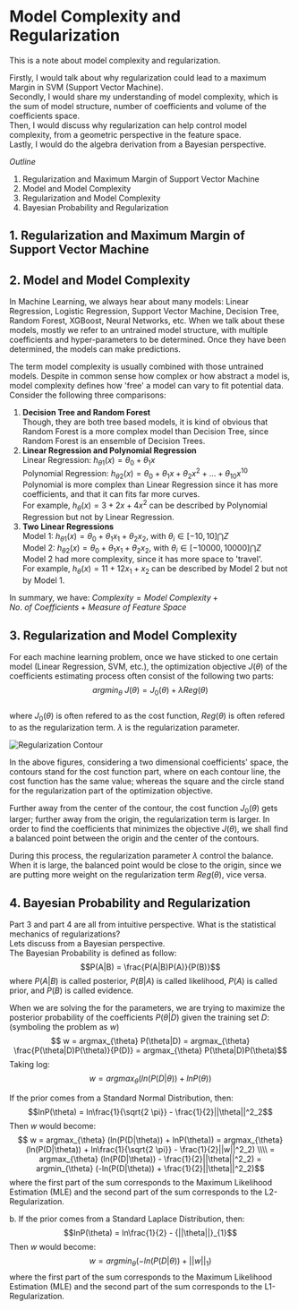 # Model Complexity and Regularization

This is a note about model complexity and regularization.   

Firstly, I would talk about why regularization could lead to a maximum Margin in SVM (Support Vector Machine).    
Secondly, I would share my understanding of model complexity, which is the sum of model structure, number of coefficients and volume of the coefficients space.     
Then, I would discuss why regularization can help control model complexity, from a geometric perspective in the feature space.     
Lastly, I would do the algebra derivation from a Bayesian perspective.     

*Outline*  
1. Regularization and Maximum Margin of Support Vector Machine
2. Model and Model Complexity
3. Regularization and Model Complexity
4. Bayesian Probability and Regularization   


## 1. Regularization and Maximum Margin of Support Vector Machine

## 2. Model and Model Complexity

In Machine Learning, we always hear about many models: Linear Regression, Logistic Regression, Support Vector Machine, Decision Tree, Random Forest, XGBoost, Neural Networks, etc. When we talk about these models, mostly we refer to an untrained model structure, with multiple coefficients and hyper-parameters to be determined. Once they have been determined, the models can make predictions.    

The term model complexity is usually combined with those untrained models. Despite in common sense how complex or how abstract a model is, model complexity defines how 'free' a model can vary to fit potential data. Consider the following three comparisons:    
1. **Decision Tree and Random Forest**    
Though, they are both tree based models, it is kind of obvious that Random Forest is a more complex model than Decision Tree, since Random Forest is an ensemble of Decision Trees.
2. **Linear Regression and Polynomial Regression**   
Linear Regression: $h_{\theta 1}(x) = \theta_0 + \theta_1x$   
Polynomial Regression: $h_{\theta 2}(x) = \theta_0 + \theta_1x + \theta_2x^2 + ... + \theta_{10}x^{10}$   
Polynomial is more complex than Linear Regression since it has more coefficients, and that it can fits far more curves.    
For example, $h_{\theta}(x) = 3 + 2x + 4x^2$ can be described by Polynomial Regression but not by Linear Regression.
3. **Two Linear Regressions**   
Model 1: $h_{\theta 1}(x) = \theta_0 + \theta_1x_1 + \theta_2x_2$, with $\theta_i \in [-10, 10] \bigcap Z$   
Model 2: $h_{\theta 2}(x) = \theta_0 + \theta_1x_1 + \theta_2x_2$, with $\theta_i \in [-10000, 10000] \bigcap Z$   
Model 2 had more complexity, since it has more space to 'travel'.   
For example, $h_{\theta}(x) = 11 + 12x_1 + x_2$ can be described by Model 2 but not by Model 1.   

In summary, we have:
$Complexity = Model\ Complexity + No.\ of\ Coefficients + Measure\ of\ Feature\ Space$

## 3. Regularization and Model Complexity

For each machine learning problem, once we have sticked to one certain model (Linear Regression, SVM, etc.), the optimization objective $J(\theta)$ of the coefficients estimating process often consist of the following two parts:
$$argmin_{\theta}\ J(\theta) = J_0(\theta) + \lambda Reg(\theta)$$    
where $J_0(\theta)$ is often refered to as the cost function, $Reg(\theta)$ is often refered to as the regularization term. $\lambda$ is the regularization parameter.     

![Regularization Contour](https://pic1.zhimg.com/v2-57946b7664029047b83d1c60ab8b05f8_r.jpg)

In the above figures, considering a two dimensional coefficients' space, the contours stand for the cost function part, where on each contour line, the cost function has the same value; whereas the square and the circle stand for the regularization part of the optimization objective.    

Further away from the center of the contour, the cost function $J_0(\theta)$ gets larger; further away from the origin, the regularization term is larger. In order to find the coefficients that minimizes the objective $J(\theta)$, we shall find a balanced point between the origin and the center of the contours.   

During this process, the regularization parameter $\lambda$ control the balance. When it is large, the balanced point would be close to the origin, since we are putting more weight on the regularization term $Reg(\theta)$, vice versa.   


## 4. Bayesian Probability and Regularization  

Part 3 and part 4 are all from intuitive perspective. What is the statistical mechanics of regularizations?   
Lets discuss from a Bayesian perspective.    
The Bayesian Probability is defined as follow:
$$P(A|B) = \frac{P(A|B)P(A)}{P(B)}$$
where $P(A|B)$ is called posterior, $P(B|A)$ is called likelihood, $P(A)$ is called prior, and $P(B)$ is called evidence.    

When we are solving the for the parameters, we are trying to maximize the posterior probability of the coefficients $P(\theta|D)$ given the training set $D$: (symboling the problem as $w$)   
$$ w = argmax_{\theta} P(\theta|D) = argmax_{\theta} \frac{P(\theta|D)P(\theta)}{P(D)} = argmax_{\theta} P(\theta|D)P(\theta)$$
Taking log:
$$ w = argmax_{\theta} (ln(P(D|\theta)) + lnP(\theta))$$    

If the prior comes from a Standard Normal Distribution, then:
$$lnP(\theta) = ln\frac{1}{\sqrt{2 \pi}} - \frac{1}{2}||\theta||^2_2$$
Then $w$ would become:
$$ w = argmax_{\theta} (ln(P(D|\theta)) + lnP(\theta)) = argmax_{\theta} (ln(P(D|\theta)) + ln\frac{1}{\sqrt{2 \pi}} - \frac{1}{2}||w||^2_2) \\\\ = argmax_{\theta} (ln(P(D|\theta)) - \frac{1}{2}||\theta||^2_2) = argmin_{\theta} (-ln(P(D|\theta)) + \frac{1}{2}||\theta||^2_2)$$
where the first part of the sum corresponds to the Maximum Likelihood Estimation (MLE) and the second part of the sum corresponds to the L2-Regularization.    

b. If the prior comes from a Standard Laplace Distribution, then:     
$$lnP(\theta) = ln\frac{1}{2} - {||\theta||}_{1}$$
Then $w$ would become:      
$$ w = argmin_{\theta} (-ln(P(D|\theta)) + {||w||}_{1})$$
where the first part of the sum corresponds to the Maximum Likelihood Estimation (MLE) and the second part of the sum corresponds to the L1-Regularization.  

